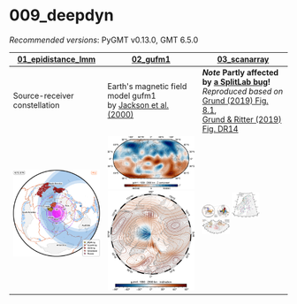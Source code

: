 # 009_deepdyn

_Recommended versions_: PyGMT v0.13.0, GMT 6.5.0

| **[01_epidistance_lmm](https://github.com/yvonnefroehlich/GMT_PyGMT_plotting/tree/main/009_deepdyn/01_epidistance_lmm/map_epidist_LMM_XKS_ScS.py)** | **[02_gufm1](https://github.com/yvonnefroehlich/GMT_PyGMT_plotting/tree/main/009_deepdyn/02_gufm1)** | **[03_scanarray](https://github.com/yvonnefroehlich/GMT_PyGMT_plotting/tree/main/009_deepdyn/03_scanarray)** |
| --- | --- | --- |
| Source-receiver constellation | Earth's magnetic field model gufm1 <br> by [Jackson et al. (2000)](https://www.jstor.org/stable/2666741) | **_Note_ Partly affected by [a SplitLab bug](https://doi.org/10.4401/ag-8781)!** <br> _Reproduced based on_ [Grund (2019) Fig. 8.1](https://doi.org/10.5445/IR/1000091425), <br> [Grund & Ritter (2019) Fig. DR14](https://doi.org/10.1130/G45514.1) |
| <img src="https://github.com/yvonnefroehlich/gmt-pygmt-plotting/blob/main/009_deepdyn/01_epidistance_lmm/02_out_figs/map_epidist_LMM_XKS_center42E35N_epi140E15N.png" width="200"> | <img src="https://github.com/yvonnefroehlich/gmt-pygmt-plotting/blob/main/009_deepdyn/02_gufm1/02_out_figs/map_gufm1_1980_2900km_Z_global.png" width="240"> <img src="https://github.com/yvonnefroehlich/gmt-pygmt-plotting/blob/main/009_deepdyn/02_gufm1/02_out_figs/map_gufm1_1980_2900km_I_northpole.png" width="160"> | <img src="https://github.com/yvonnefroehlich/gmt-pygmt-plotting/blob/main/009_deepdyn/03_scanarray/01_epidist_rays/02_out_figs/map_epidist_rays_merge.png" width="50"> <img src="https://github.com/yvonnefroehlich/gmt-pygmt-plotting/blob/main/009_deepdyn/03_scanarray/02_network_xks_pairs/02_out_figs/map_network_xks_pairs.png" width="50"> <img src="https://github.com/yvonnefroehlich/gmt-pygmt-plotting/blob/main/009_deepdyn/03_scanarray/03_lmm_piercpoints_studies/02_out_figs/map_lmm_piercpoints_studies_GR2019_DR14.png" width="50"> |
